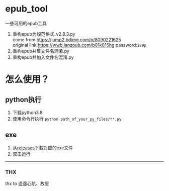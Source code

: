 # epub_tool<br>
一些可用的epub工具<br>
1. 重构epub为规范格式_v2.8.3.py<br>
come from https://jump2.bdimg.com/p/8090221625<br>
original link:https://wwb.lanzoub.com/b01k016hg
password:`i89p`<br>
2. 重构epub并反文件名混淆.py<br>
3. 重构epub并加入文件名混淆.py<br>
# 怎么使用？
## python执行
1. 下载python3.8
2. 使用命令行执行 `python path_of_your_py_files/**.py`
## exe
1. 从[releases](https://github.com/cnwxi/epub_tool/releases)下载对应的exe文件
2. 双击运行

---

### THX
thx to 遥遥心航、故里
